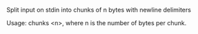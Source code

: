 Split input on stdin into chunks of n bytes with newline delimiters

Usage: chunks &lt;n&gt;, where n is the number of bytes per chunk.
